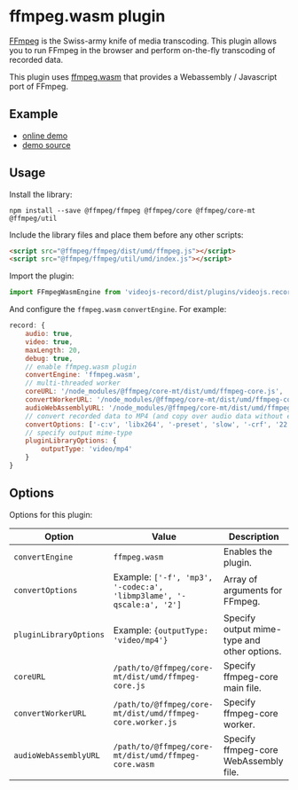 # ffmpeg.wasm plugin

[FFmpeg](https://ffmpeg.org) is the Swiss-army knife of media transcoding. This plugin allows
you to run FFmpeg in the browser and perform on-the-fly transcoding of recorded data.

This plugin uses [ffmpeg.wasm](https://github.com/ffmpegwasm/ffmpeg.wasm) that provides a
Webassembly / Javascript port of FFmpeg.

## Example

- [online demo](https://collab-project.github.io/videojs-record/demo/video-only-ffmpegwasm.html)
- [demo source](https://github.com/collab-project/videojs-record/blob/master/examples/plugins/video-only-ffmpegwasm.html)

## Usage

Install the library:

```console
npm install --save @ffmpeg/ffmpeg @ffmpeg/core @ffmpeg/core-mt @ffmpeg/util
```

Include the library files and place them before any other scripts:

```html
<script src="@ffmpeg/ffmpeg/dist/umd/ffmpeg.js"></script>
<script src="@ffmpeg/ffmpeg/util/umd/index.js"></script>
```

Import the plugin:

```javascript
import FFmpegWasmEngine from 'videojs-record/dist/plugins/videojs.record.ffmpeg-wasm.js';
```

And configure the `ffmpeg.wasm` `convertEngine`. For example:

```javascript
record: {
    audio: true,
    video: true,
    maxLength: 20,
    debug: true,
    // enable ffmpeg.wasm plugin
    convertEngine: 'ffmpeg.wasm',
    // multi-threaded worker
    coreURL: '/node_modules/@ffmpeg/core-mt/dist/umd/ffmpeg-core.js',
    convertWorkerURL: '/node_modules/@ffmpeg/core-mt/dist/umd/ffmpeg-core.worker.js',
    audioWebAssemblyURL: '/node_modules/@ffmpeg/core-mt/dist/umd/ffmpeg-core.wasm',
    // convert recorded data to MP4 (and copy over audio data without encoding)
    convertOptions: ['-c:v', 'libx264', '-preset', 'slow', '-crf', '22', '-c:a', 'copy', '-f', 'mp4'],
    // specify output mime-type
    pluginLibraryOptions: {
        outputType: 'video/mp4'
    }
}
```

## Options

Options for this plugin:

| Option | Value | Description |
| --- | --- | --- |
| `convertEngine` | `ffmpeg.wasm` | Enables the plugin. |
| `convertOptions` | Example: `['-f', 'mp3', '-codec:a', 'libmp3lame', '-qscale:a', '2']` | Array of arguments for FFmpeg. |
| `pluginLibraryOptions` | Example: `{outputType: 'video/mp4'}` | Specify output mime-type and other options. |
| `coreURL` | `/path/to/@ffmpeg/core-mt/dist/umd/ffmpeg-core.js` | Specify ffmpeg-core main file. |
| `convertWorkerURL` | `/path/to/@ffmpeg/core-mt/dist/umd/ffmpeg-core.worker.js` | Specify ffmpeg-core worker. |
| `audioWebAssemblyURL` | `/path/to/@ffmpeg/core-mt/dist/umd/ffmpeg-core.wasm` | Specify ffmpeg-core WebAssembly file. |
